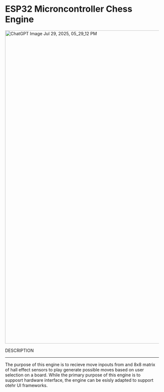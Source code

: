 # ESP32 Microncontroller Chess Engine

<img width="1024" height="1024" alt="ChatGPT Image Jul 29, 2025, 05_29_12 PM" src="https://github.com/user-attachments/assets/ed814772-209a-4e93-b8ab-5a82de4713ee" />

DESCRIPTION
_____________________________________________

The purpose of this engine is to recieve move inpouts from and 8x8 matrix of hall effect sensors to play generate possible moves based on user selection on a board. While the primary purpose of this engine is to supposrt hardware interface, the engine can be esisly adapted to support otehr UI frameworks. 
